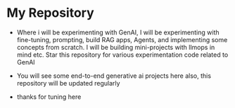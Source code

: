 # My Repository 

*  Where i will be experimenting with GenAI, I will be experimenting with fine-tuning, prompting, build RAG apps, Agents, and implementing some concepts from scratch. I will be building mini-projects with llmops in mind etc. Star this repository for various experimentation code related to GenAI

*  You will see some end-to-end generative ai projects here also, this repository will be updated regularly

*  thanks for tuning here
